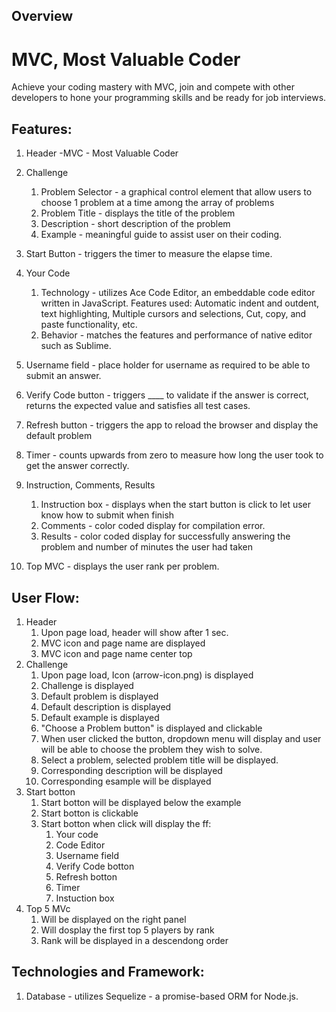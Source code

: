 ## Overview

# MVC, Most Valuable Coder

Achieve your coding mastery with MVC, join and compete with other developers to hone your programming skills and be ready for job interviews.

##  Features:

1. Header -MVC - Most Valuable Coder

1. Challenge
	1. Problem Selector - a graphical control element that allow users to choose 1 problem at a time among the array of problems
	1. Problem Title - displays the title of the problem
	1. Description - short description of the problem
	1. Example - meaningful guide to assist user on their coding.

1. Start Button - triggers the timer to measure the elapse time.

1. Your Code
	1. Technology - utilizes Ace Code Editor, an embeddable code editor written in JavaScript.  Features used: Automatic indent and outdent, text highlighting, Multiple cursors and selections, Cut, copy, and paste functionality, etc.
	1. Behavior - matches the features and performance of native editor such as Sublime.

1. Username field - place holder for username as required to be able to submit an answer.
1. Verify Code button - triggers ____ to validate if the answer is correct, returns the expected value and satisfies all test cases.
1. Refresh button - triggers the app to reload the browser and display the default problem
1. Timer - counts upwards from zero to measure how long the user took to get the answer correctly.
1. Instruction, Comments, Results
	1. Instruction box - displays when the start button is click to let user know how to submit when finish
	1. Comments - color coded display for compilation error.
	1. Results - color coded display for successfully answering the problem and number of minutes the user had taken
1. Top MVC - displays the user rank per problem.



##  User Flow:
1. Header
	1. Upon page load, header will show after 1 sec.
	2. MVC icon and page name are displayed
	3. MVC icon and page name center top
1. Challenge
	1. Upon page load, Icon (arrow-icon.png) is displayed 
	2. Challenge is displayed
	3. Default problem is displayed
	4. Default description is displayed
	5. Default example is displayed
	6. "Choose a Problem button" is displayed and clickable
	7. When user clicked the button, dropdown menu will display and user will be able to choose the problem they wish to solve.
	8. Select a problem, selected problem title will be displayed.
	9. Corresponding description will be displayed
	10. Corresponding esample will be displayed
1. Start botton
	1. Start botton will be displayed below the example 
	2. Start botton is clickable
	3. Start botton when click will display the ff:
		1. Your code 
		1. Code Editor
		1. Username field
		1. Verify Code botton
		1. Refresh botton
		1. Timer
		1. Instuction box
1. Top 5 MVc 
	1. Will be displayed on the right panel
	2. Will dosplay the first top 5 players by rank
	3. Rank will be displayed in a descendong order
	








##  Technologies and Framework:
1. Database - utilizes Sequelize - a promise-based ORM for Node.js.

